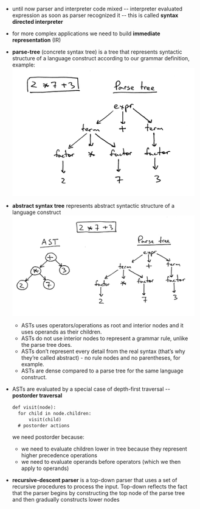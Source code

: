 - until now parser and interpreter code mixed -- interpreter evaluated expression as soon as parser recognized it --
  this is called **syntax directed interpreter**
- for more complex applications we need to build **immediate representation** (IR)
- **parse-tree** (concrete syntax tree) is a tree that represents syntactic structure of a language construct according
  to our grammar definition, example:
  ![img.png](img.png)
- **abstract syntax tree** represents abstract syntactic structure of a language construct ![img_1.png](img_1.png)
    - ASTs uses operators/operations as root and interior nodes and it uses operands as their children.
    - ASTs do not use interior nodes to represent a grammar rule, unlike the parse tree does.
    - ASTs don’t represent every detail from the real syntax (that’s why they’re called abstract) - no rule nodes and no
      parentheses, for example.
    - ASTs are dense compared to a parse tree for the same language construct.

- ASTs are evaluated by a special case of depth-first traversal -- **postorder traversal**
  ```
  def visit(node): 
    for child in node.children:
        visit(child)
    # postorder actions
  ```
  we need postorder because:
    - we need to evaluate children lower in tree because they represent higher precedence operations
    - we need to evaluate operands before operators (which we then apply to operands)

- **recursive-descent parser** is a top-down parser that uses a set of recursive procedures to process the input.
  Top-down reflects the fact that the parser begins by constructing the top node of the parse tree and then gradually
  constructs lower nodes